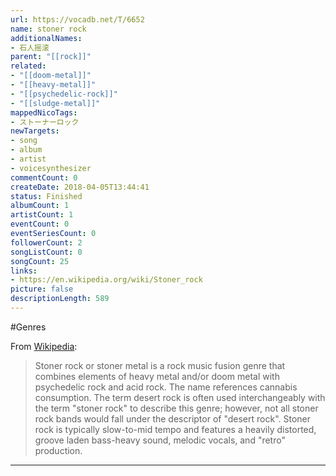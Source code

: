 ```yaml
---
url: https://vocadb.net/T/6652
name: stoner rock
additionalNames: 
- 石人摇滚
parent: "[[rock]]"
related:
- "[[doom-metal]]"
- "[[heavy-metal]]"
- "[[psychedelic-rock]]"
- "[[sludge-metal]]"
mappedNicoTags:
- ストーナーロック
newTargets:
- song
- album
- artist
- voicesynthesizer
commentCount: 0
createDate: 2018-04-05T13:44:41
status: Finished
albumCount: 1
artistCount: 1
eventCount: 0
eventSeriesCount: 0
followerCount: 2
songListCount: 0
songCount: 25
links: 
- https://en.wikipedia.org/wiki/Stoner_rock
picture: false
descriptionLength: 589
---
```


#Genres

From [Wikipedia](https://en.wikipedia.org/wiki/Stoner_rock):
>Stoner rock or stoner metal is a rock music fusion genre that combines elements of heavy metal and/or doom metal with psychedelic rock and acid rock. The name references cannabis consumption. The term desert rock is often used interchangeably with the term "stoner rock" to describe this genre; however, not all stoner rock bands would fall under the descriptor of "desert rock". Stoner rock is typically slow-to-mid tempo and features a heavily distorted, groove laden bass-heavy sound, melodic vocals, and "retro" production.

---

